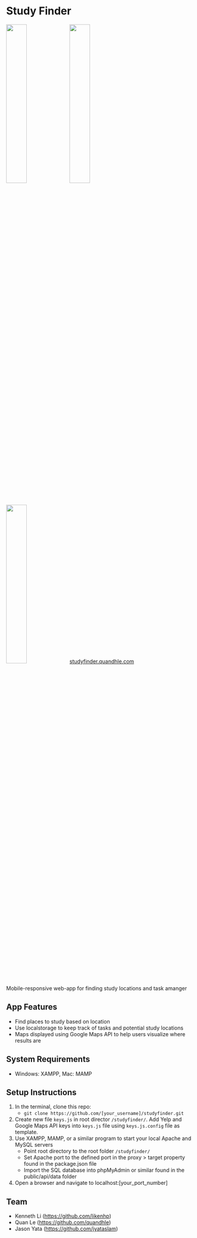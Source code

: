 # Study Finder
<img src="https://readme-screenshots.s3-us-west-1.amazonaws.com/studyfinder1.png" width="33%" height="auto"> <img src="https://readme-screenshots.s3-us-west-1.amazonaws.com/studyfinder2.png" width="33%" height="auto"> <img src="https://readme-screenshots.s3-us-west-1.amazonaws.com/studyfinder4.png" width="33%" height="auto">
<a href="https://studyfinder.quandhle.com/">studyfinder.quandhle.com</a>
<br>Mobile-responsive web-app for finding study locations and task amanger

## App Features
- Find places to study based on location
- Use localstorage to keep track of tasks and potential study locations
- Maps displayed using Google Maps API to help users visualize where results are

## System Requirements
- Windows: XAMPP, Mac: MAMP

## Setup Instructions
  1. In the terminal, clone this repo:
     - `git clone https://github.com/[your_username]/studyfinder.git`
  2. Create new file `keys.js` in root director `/studyfinder/`. Add Yelp and Google Maps API keys into `keys.js` file using `keys.js.config` file as template.
  3. Use XAMPP, MAMP, or a similar program to start your local Apache and MySQL servers
     - Point root directory to the root folder `/studyfinder/`
     - Set Apache port to the defined port in the proxy > target property found in the package.json file
     - Import the SQL database into phpMyAdmin or similar found in the public/api/data folder
  4. Open a browser and navigate to localhost:[your_port_number]

## Team
- Kenneth Li (https://github.com/likenhp)
- Quan Le (https://github.com/quandhle)
- Jason Yata (https://github.com/jyataslam)
